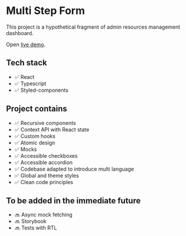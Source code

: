 # Multi Step Form

This project is a hypothetical fragment of admin resources management dashboard.

Open [live demo](https://davethewebdev.github.io/multi-step-form/).

## Tech stack

- :white_check_mark: React
- :white_check_mark: Typescript
- :white_check_mark: Styled-components

## Project contains

- :white_check_mark: Recursive components
- :white_check_mark: Context API with React state
- :white_check_mark: Custom hooks
- :white_check_mark: Atomic design
- :white_check_mark: Mocks
- :white_check_mark: Accessible checkboxes
- :white_check_mark: Accessible accordion
- :white_check_mark: Codebase adapted to introduce multi language
- :white_check_mark: Global and theme styles
- :white_check_mark: Clean code principles

## To be added in the immediate future

- :soon: Async mock fetching
- :soon: Storybook
- :soon: Tests with RTL
